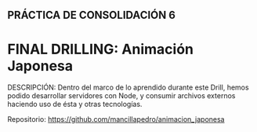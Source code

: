 ## PRÁCTICA DE CONSOLIDACIÓN 6
# FINAL DRILLING: Animación Japonesa

DESCRIPCIÓN:
Dentro del marco de lo aprendido durante este Drill, hemos podido desarrollar servidores con
Node, y consumir archivos externos haciendo uso de ésta y otras tecnologías.

Repositorio: https://github.com/mancillapedro/animacion_japonesa